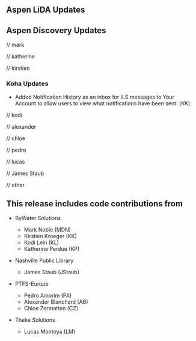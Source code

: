 ## Aspen LiDA Updates

## Aspen Discovery Updates
// mark

// katherine

// kirstien
### Koha Updates
- Added Notification History as an inbox for ILS messages to Your Account to allow users to view what notifications have been sent. (*KK*)

// kodi

// alexander

// chloe

// pedro

// lucas

// James Staub

// other

## This release includes code contributions from
- ByWater Solutions
  - Mark Noble (MDN)
  - Kirstien Kroeger (KK)
  - Kodi Lein (KL)
  - Katherine Perdue (KP)

- Nashville Public Library
  - James Staub (JStaub)
  
- PTFS-Europe
  - Pedro Amorim (PA)
  - Alexander Blanchard (AB)
  - Chloe Zermatten (CZ)

- Theke Solutions
  - Lucas Montoya (LM)